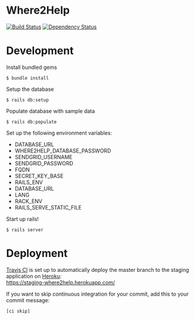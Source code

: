 # Where2Help

[![Build Status](https://travis-ci.org/where2help/where2help.svg?branch=master)](https://travis-ci.org/where2help/where2help)
[![Dependency Status](https://gemnasium.com/badges/github.com/where2help/where2help.svg)](https://gemnasium.com/github.com/where2help/where2help)

# Development

Install bundled gems

    $ bundle install

Setup the database

    $ rails db:setup

Populate database with sample data

    $ rails db:populate

Set up the following environment variables:

* DATABASE_URL
* WHERE2HELP_DATABASE_PASSWORD
* SENDGRID_USERNAME
* SENDGRID_PASSWORD
* FQDN
* SECRET_KEY_BASE
* RAILS_ENV
* DATABASE_URL          
* LANG                  
* RACK_ENV              
* RAILS_SERVE_STATIC_FILE

Start up rails!

    $ rails server

# Deployment

[Travis CI](https://travis-ci.org/) is set up to automatically deploy the master branch to the staging application on [Heroku](https://www.heroku.com):  
https://staging-where2help.herokuapp.com/

If you want to skip continuous integration for your commit, add this to your commit message:

    [ci skip]
